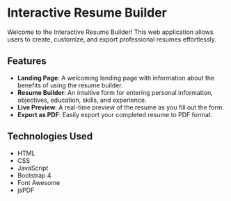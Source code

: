 # Interactive Resume Builder

Welcome to the Interactive Resume Builder! This web application allows users to create, customize, and export professional resumes effortlessly.

## Features

- **Landing Page**: A welcoming landing page with information about the benefits of using the resume builder.
- **Resume Builder**: An intuitive form for entering personal information, objectives, education, skills, and experience.
- **Live Preview**: A real-time preview of the resume as you fill out the form.
- **Export as PDF**: Easily export your completed resume to PDF format.

## Technologies Used

- HTML
- CSS
- JavaScript
- Bootstrap 4
- Font Awesome
- jsPDF

